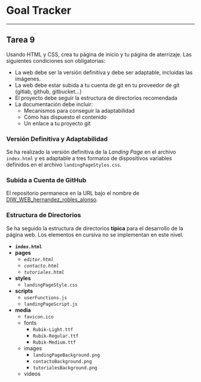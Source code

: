 # Goal Tracker

---

## Tarea 9

Usando HTML y CSS, crea tu página de inicio y tu página de aterrizaje. Las siguientes condiciones son obligatorias:

- La web debe ser la versión definitiva y debe ser adaptable, incluidas las imágenes.
- La web debe estar subida a tu cuenta de git en tu proveedor de git (gitlab, github, gitbucket...)
- El proyecto debe seguir la estructura de directorios recomendada
- La documentación debe incluir:
    - Mecanismos para conseguir la adaptabilidad
    - Cómo has dispuesto el contenido
    - Un enlace a tu proyecto git

### Versión Definitiva y Adaptabilidad

Se ha realizado la versión definitiva de la _Landing Page_ en el archivo `index.html` y es adaptable a tres formatos de dispositivos variables definidos en el archivo `landingPageStyles.css`.

### Subida a Cuenta de GitHub

El repositorio permanece en la URL bajo el nombre de [DIW_WEB_hernandez_robles_alonso](https://github.com/AloncraftMC/DIW_WEB_hernandez_robles_alonso).

### Estructura de Directorios

Se ha seguido la estructura de directorios **típica** para el desarrollo de la página web. Los elementos en cursiva no se implementan en este nivel.

- **`index.html`**
- **pages**
    - _`editor.html`_
    - _`contacto.html`_
    - _`tutoriales.html`_
- **styles**
    - `landingPageStyle.css`
- **scripts**
    - `userFunctions.js`
    - `landingPageScript.js`
- **media**
    - `favicon.ico`
    - fonts
        - `Rubik-Light.ttf`
        - `Rubik-Regular.ttf`
        - `Rubik-Medium.ttf`
    - images
        - `landingPageBackground.png`
        - `contactoBackground.png`
        - `tutorialesBackground.png`
    - videos